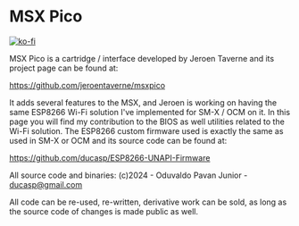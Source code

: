 # MSX Pico

[![ko-fi](https://ko-fi.com/img/githubbutton_sm.svg)](https://ko-fi.com/R6R2BRGX6)

MSX Pico is a cartridge / interface developed by Jeroen Taverne and its project
page can be found at:

https://github.com/jeroentaverne/msxpico

It adds several features to the MSX, and Jeroen is working on having the same
ESP8266 Wi-Fi solution I've implemented for SM-X / OCM on it. In this page you
will find my contribution to the BIOS as well utilities related to the Wi-Fi
solution. The ESP8266 custom firmware used is exactly the same as used in SM-X
or OCM and its source code can be found at:

https://github.com/ducasp/ESP8266-UNAPI-Firmware

All source code and binaries:
(c)2024 - Oduvaldo Pavan Junior - ducasp@gmail.com

All code can be re-used, re-written, derivative work can be sold, as long as the
source code of changes is made public as well.
